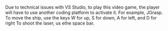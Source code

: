 Due to technical issues with VS Studio, to play this video game, the player will have to use another coding platform to activate it. For example, JGrasp.
To move the ship, use the keys W for up, S for down, A for left, and D for right
To shoot the laser, us ethe space bar.